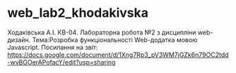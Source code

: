 # web_lab2_khodakivska
Ходаківська А.І. КВ-04. Лабораторна робота №2 з дисципліни web-дизайн. Тема:Розробка функціональності Web-додатка мовою Javascript. Посилання на звіт: https://docs.google.com/document/d/1Xng7Rp3_pV3WM7jGZk6n79OC2tdd-wvBGOerAPofacY/edit?usp=sharing
